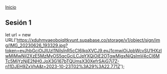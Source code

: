 <!-- No borrar o modificar -->
[Inicio](./index.md)

## Sesión 1 


<!-- Su documentación aquí -->


let url = new URL('https://xduhmvaeoboiqltkvunt.supabase.co/storage/v1/object/sign/img/IMG_20230626_193329.jpg?token=eyJhbGciOiJIUzI1NiIsInR5cCI6IkpXVCJ9.eyJ1cmwiOiJpbWcvSU1HXzIwMjMwNjI2XzE5MzMyOS5qcGciLCJpYXQiOjE2OTgwMjgxNjQsImV4cCI6MTc5MjYzNjE2NH0.JoX3G167bTQUmsX30XefrSAiG7j7Z-n11DJEH9ZxVhA&t=2023-10-23T02%3A29%3A22.771Z');





